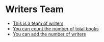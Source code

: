  <h1>Writers Team</h1>
 <a href="https://writers-team.netlify.app/"/writers-team,com </a>
 
 <ul> 
 <li>This is a team of writers </li>
 <li>You can count the number of total books</li>
 <li>You can add the number of writers</li>
</ul>
